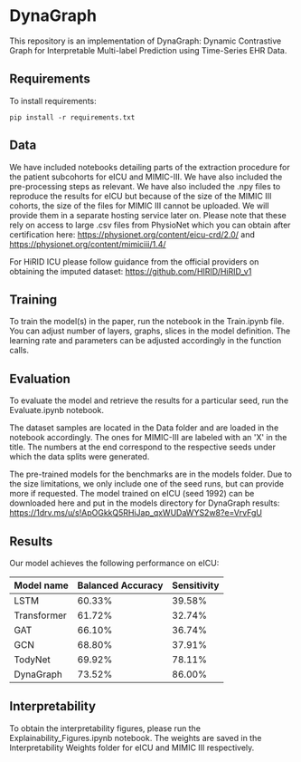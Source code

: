 # DynaGraph

This repository is an implementation of DynaGraph: Dynamic Contrastive Graph for Interpretable Multi-label Prediction using Time-Series EHR Data. 

## Requirements

To install requirements:

```setup
pip install -r requirements.txt
```
## Data

We have included notebooks detailing parts of the extraction procedure for the patient subcohorts for eICU and MIMIC-III. We have also included the pre-processing steps as relevant. We have also included the .npy files to reproduce the results for eICU but because of the size of the MIMIC III cohorts, the size of the files for MIMIC III cannot be uploaded. We will provide them in a separate hosting service later on. Please note that these rely on access to large .csv files from PhysioNet which you can obtain after certification here: https://physionet.org/content/eicu-crd/2.0/ and https://physionet.org/content/mimiciii/1.4/

For HiRID ICU please follow guidance from the official providers on obtaining the imputed dataset: https://github.com/HIRID/HiRID_v1

## Training

To train the model(s) in the paper, run the notebook in the Train.ipynb file. You can adjust number of layers, graphs, slices in the model definition. The learning rate and parameters can be adjusted accordingly in the function calls.

## Evaluation

To evaluate the model and retrieve the results for a particular seed, run the Evaluate.ipynb notebook.

The dataset samples are located in the Data folder and are loaded in the notebook accordingly. The ones for MIMIC-III are labeled with an 'X' in the title. The numbers at the end correspond to the respective seeds under which the data splits were generated.

The pre-trained models for the benchmarks are in the models folder. Due to the size limitations, we only include one of the seed runs, but can provide more if requested. The model trained on eICU (seed 1992) can be downloaded here and put in the models directory for DynaGraph results: https://1drv.ms/u/s!ApOGkkQ5RHiJap_qxWUDaWYS2w8?e=VrvFgU

## Results

Our model achieves the following performance on eICU:

| Model name         | Balanced Accuracy  |   Sensitivity  |
| ------------------ |----------------    | -------------- |
| LSTM               |       60.33%       |     39.58%     |
| Transformer        |       61.72%       |     32.74%     |
| GAT                |       66.10%       |     36.74%     |
| GCN                |       68.80%       |     37.91%     |
| TodyNet            |       69.92%       |     78.11%     |
| DynaGraph          |       73.52%       |     86.00%     |

## Interpretability

To obtain the interpretability figures, please run the Explainability_Figures.ipynb notebook. The weights are saved in the Interpretability Weights folder for eICU and MIMIC III respectively.
